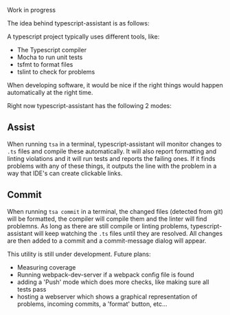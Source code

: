 Work in progress

The idea behind typescript-assistant is as follows:

A typescript project typically uses different tools, like:

- The Typescript compiler
- Mocha to run unit tests
- tsfmt to format files
- tslint to check for problems

When developing software, it would be nice if the right things would happen automatically at the right time.

Right now typescript-assistant has the following 2 modes:

## Assist

When running `tsa` in a terminal, typescript-assistant will monitor changes to `.ts` files and compile these automatically.
It will also report formatting and linting violations and it will run tests and reports the failing ones.
If it finds problems with any of these things, it outputs the line with the problem in a way that IDE's can create clickable links.

## Commit

When running `tsa commit` in a terminal, the changed files (detected from git) will be formatted, the compiler will compile them
and the linter will find problemns. As long as there are still compile or linting problems, typescript-assistant will keep watching
the `.ts` files until they are resolved. All changes are then added to a commit and a commit-message dialog will appear.

This utility is still under development. Future plans:

- Measuring coverage
- Running webpack-dev-server if a webpack config file is found
- adding a 'Push' mode which does more checks, like making sure all tests pass
- hosting a webserver which shows a graphical representation of problems, incoming commits, a 'format' button, etc...
